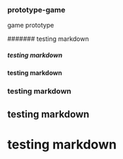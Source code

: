 ### prototype-game
game prototype

####### testing markdown

##### testing markdown
#### testing markdown
### testing markdown
## testing markdown
# testing markdown
